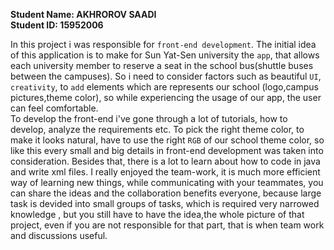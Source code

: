 **Student Name: AKHROROV SAADI**  
**Student ID: 15952006**    
 
In this project i was responsible for `front-end development`. The initial idea of this application is to make for Sun Yat-Sen university the `app`, that allows each university member to reserve a seat in the school bus(shuttle buses between the campuses). So i need to consider factors such as beautiful `UI`, `creativity`, to `add` elements which are represents our school (logo,campus pictures,theme color), so while experiencing the usage of our app, the user can feel comfortable.  
To develop the front-end i've gone through a lot of tutorials, how to develop, analyze the requirements etc. To pick the right theme color, to make it looks natural, have to use the right `RGB` of our school theme color, so like this every small and big details in front-end development was taken into consideration. Besides that, there is a lot to learn about how to code in java and write xml files. I really enjoyed the team-work, it is much more efficient way of learning new things, while communicating with your teammates, you can share the ideas and the collaboration benefits everyone, because large task is devided into small groups of tasks, which is required very narrowed knowledge , but you still have to have the idea,the whole picture of that project, even if you are not responsible for that part, that is when team work and discussions useful. 